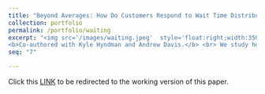 ```yaml
---
title: "Beyond Averages: How Do Customers Respond to Wait Time Distributions?"
collection: portfolio
permalink: /portfolio/waiting
excerpt: "<img src='/images/waiting.jpeg'  style='float:right;width:350px;margin-left:20px;margin-bottom:40px;' >
<b>Co-authored with Kyle Hyndman and Andrew Davis.</b> <br> We study how people respond to features of waiting that go beyong average waiting times. Our results show that focusing on average waiting times alone oversimplifies behavior. Customers are keenly aware of other aspects of waiting, such as variance, skewness and 'tail thickness' of the waiting time distribution." 
seq: "7"

---
```

Click this  <a href="/files/waiting.pdf" target="_blank"><u>LINK</u></a>  to be redirected to the working version of this paper.  
